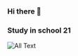 ### Hi there 👋
### Study in school 21
![All Text](https://media.giphy.com/media/kfZfVqxRQ39Bu/giphy.gif)
